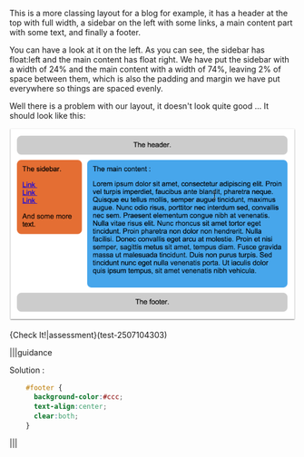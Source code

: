 This is a more classing layout for a blog for example, it has a header at the top with full width, a sidebar on the left with some links, a main content part with some text, and finally a footer.

You can have a look at it on the left. As you can see, the sidebar has float:left and the main content has float right. We have put the sidebar with a width of 24% and the main content with a width of 74%, leaving 2% of space between them, which is also the padding and margin we have put everywhere so things are spaced evenly.

Well there is a problem with our layout, it doesn't look quite good ... It should look like this:

![](.guides/img/good-layout.png)

{Check It!|assessment}(test-2507104303)

|||guidance

Solution :

```css
    #footer {
      background-color:#ccc;
      text-align:center;
      clear:both;
    }
```

|||